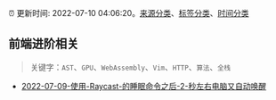 :alarm_clock: 更新时间: 2022-07-10 04:06:20。[来源分类](../README.md)、[标签分类](../TAGS.md)、[时间分类](../TIMELINE.md)

## 前端进阶相关


> 关键字：`AST`、`GPU`、`WebAssembly`、`Vim`、`HTTP`、`算法`、`全栈`



- [2022-07-09-使用-Raycast-的睡眠命令之后-2-秒左右电脑又自动唤醒](https://www.v2ex.com/t/865203) 